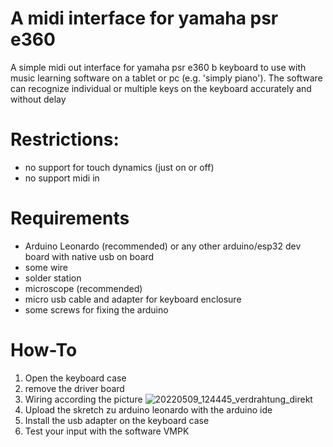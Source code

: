 # A midi interface for yamaha psr e360
A simple midi out interface for yamaha psr e360 b keyboard to use with music learning software on a tablet or pc (e.g. 'simply piano'). 
The software can recognize individual or multiple keys on the keyboard accurately and without delay
# Restrictions:
* no support for touch dynamics (just on or off)
* no support midi in
# Requirements
* Arduino Leonardo (recommended) or any other arduino/esp32 dev board with native usb on board
* some wire
* solder station
* microscope (recommended)
* micro usb cable and adapter for keyboard enclosure
* some screws for fixing the arduino

# How-To
1. Open the keyboard case
2. remove the driver board
3. Wiring according the picture ![20220509_124445_verdrahtung_direkt](https://github.com/user-attachments/assets/9adffc1d-a2fc-4815-8e37-f4350df06015)
4. Upload the skretch zu arduino leonardo with the arduino ide
5. Install the usb adapter on the keyboard case
6. Test your input with the software VMPK
